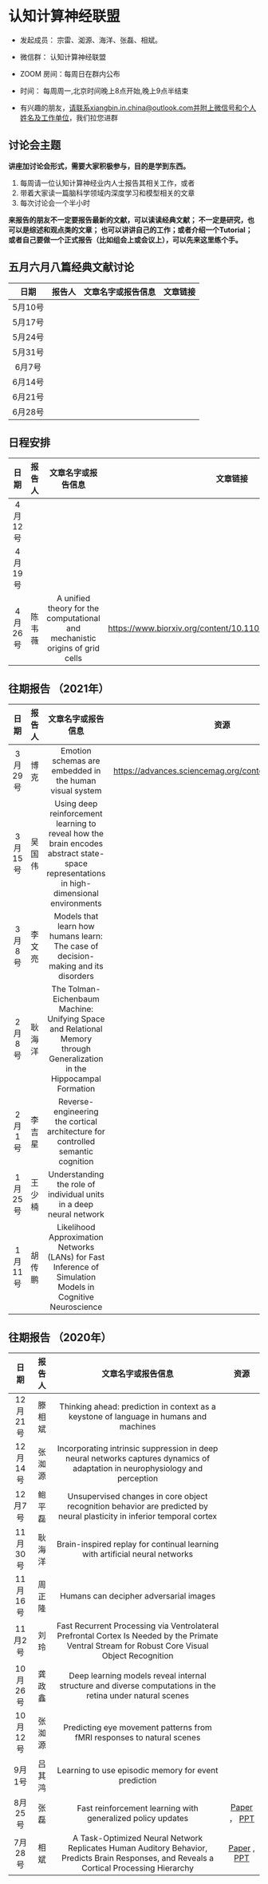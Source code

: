# 认知计算神经联盟

* 发起成员： 宗雷、洳源、海洋、张磊、相斌。

* 微信群： 认知计算神经联盟 

* ZOOM 房间：每周日在群内公布

* 时间： 每周周一,北京时间晚上8点开始,晚上9点半结束	

* 有兴趣的朋友，请联系xiangbin.in.china@outlook.com并附上微信号和个人姓名及工作单位，我们拉您进群

## 讨论会主题
**讲座加讨论会形式，需要大家积极参与，目的是学到东西。**

1. 每周请一位认知计算神经业内人士报告其相关工作，或者
2. 带着大家读一篇脑科学领域内深度学习和模型相关的文章
3. 每次讨论会一个半小时

**来报告的朋友不一定要报告最新的文献，可以读读经典文献；
不一定是研究，也可以是综述和观点类的文章；
也可以讲讲自己的工作；或者介绍一个Tutorial；
或者自己要做一个正式报告（比如组会上或会议上），可以先来这里练个手。**


## 五月六月八篇经典文献讨论
|日期 | 报告人 | 文章名字或报告信息| 文章链接 |
| :---: | :---: | :---: | :---: | 
| 5月10号 |  |  |
| 5月17号 |  |  |
| 5月24号 |  |  |
| 5月31号 |  |  |
| 6月7号 |  |  |
| 6月14号 |  |  |
| 6月21号 |  |  |
| 6月28号 |  |  |


## 日程安排
|日期 | 报告人 | 文章名字或报告信息| 文章链接 |
| :---: | :---: | :---: | :---: | 
| 4月12号 |  |  |
| 4月19号 |  |  |
| 4月26号 | 陈韦薇 | A unified theory for the computational and mechanistic origins of grid cells | https://www.biorxiv.org/content/10.1101/2020.12.29.424583v1 |


## 往期报告 （2021年）
|日期 | 报告人 | 文章名字或报告信息| 资源 |
| :---: | :---: | :---: | :---: | 
| 3月29号 | 博克 | Emotion schemas are embedded in the human visual system | https://advances.sciencemag.org/content/5/7/eaaw4358 |
| 3月15号 | 吴国伟 | Using deep reinforcement learning to reveal how the brain encodes abstract state-space representations in high-dimensional environments |
| 3月8号 | 李文亮 | Models that learn how humans learn: The case of decision-making and its disorders |
| 2月8号 | 耿海洋 | The Tolman-Eichenbaum Machine: Unifying Space and Relational Memory through Generalization in the Hippocampal Formation | 
| 2月1号 | 李吉星 | Reverse-engineering the cortical architecture for controlled semantic cognition | 
| 1月25号 | 王少楠 | Understanding the role of individual units in a deep neural network | 
| 1月11号 | 胡传鹏 | Likelihood Approximation Networks (LANs) for Fast Inference of Simulation Models in Cognitive Neuroscience | 

## 往期报告 （2020年）
|日期 | 报告人 | 文章名字或报告信息| 资源 |
| :---: | :---: | :---: | :---: | 
| 12月21号 | 滕相斌| Thinking ahead: prediction in context as a keystone of language in humans and machines | 
| 12月14号 | 张洳源 | Incorporating intrinsic suppression in deep neural networks captures dynamics of adaptation in neurophysiology and perception | 
| 12月7号 | 鲍平磊  | Unsupervised changes in core object recognition behavior are predicted by neural plasticity in inferior temporal cortex | 
| 11月30号 | 耿海洋  | Brain-inspired replay for continual learning with artificial neural networks | 
| 11月16号 | 周正隆  | Humans can decipher adversarial images |  
| 11月2号 | 刘玲  | Fast Recurrent Processing via Ventrolateral Prefrontal Cortex Is Needed by the Primate Ventral Stream for Robust Core Visual Object Recognition   | 
| 10月26号 | 龚政鑫 | Deep learning models reveal internal structure and diverse computations in the retina under natural scenes   |   |
| 10月12号 | 张洳源 | Predicting eye movement patterns from fMRI responses to natural scenes  |
| 9月1号 | 吕其鸿 | Learning to use episodic memory for event prediction  |
| 8月25号 | 张磊  | Fast reinforcement learning with generalized policy updates | [Paper](https://www.pnas.org/content/early/2020/08/13/1907370117) ， [PPT](https://github.com/lei-zhang/OS_tutorial_webinar/blob/master/20200825_JC_fastRL/fast_RL_pnas_2020_08_25.pdf) | 
| 7月28号 | 相斌 | A Task-Optimized Neural Network Replicates Human Auditory Behavior, Predicts Brain Responses, and Reveals a Cortical Processing Hierarchy  | [Paper](http://mcdermottlab.mit.edu/papers/Kell_etal_2018_DNN_auditory_cortex.pdf) , [PPT](https://www.dropbox.com/s/ncnj8ab89kkzma0/PPT.pptx?dl=0) |
